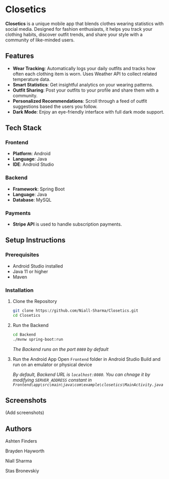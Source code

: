 # Closetics



**Closetics** is a unique mobile app that blends clothes wearing statistics with social media. Designed for fashion enthusiasts, it helps you track your clothing habits, discover outfit trends, and share your style with a community of like-minded users.


## Features
- **Wear Tracking**: Automatically logs your daily outfits and tracks how often each clothing item is worn. Uses Weather API to collect related temperature data.
- **Smart Statistics**: Get insightful analytics on your wearing patterns.
- **Outfit Sharing**: Post your outfits to your profile and share them with a community.
- **Personalized Recommendations**: Scroll through a feed of outfit suggestions based the users you follow.
- **Dark Mode**: Enjoy an eye-friendly interface with full dark mode support.


## Tech Stack

### Frontend
- **Platform**: Android
- **Language**: Java
- **IDE**: Android Studio

### Backend
- **Framework**: Spring Boot
- **Language**: Java
- **Database**: MySQL

### Payments
- **Stripe API** is used to handle subscription payments.


## Setup Instructions

### Prerequisites
- Android Studio installed
- Java 11 or higher
- Maven

### Installation

1. Clone the Repository
    ```bash
    git clone https://github.com/Niall-Sharma/Closetics.git
    cd Closetics
    ```

2. Run the Backend
    ```bash
    cd Backend
    ./mvnw spring-boot:run
    ```
    _The Backend runs on the port `8080` by default_

3. Run the Android App
    Open `Frontend` folder in Android Studio
    Build and run on an emulator or physical device

   _By default, Backend URL is `localhost:8080`. You can chnage it by modifying `SERVER_ADDRESS` constant in `Frontend\app\src\main\java\com\example\closetics\MainActivity.java`_


## Screenshots

(Add screenshots)


## Authors

Ashten Finders

Brayden Hayworth

Niall Sharma

Stas Bronevskiy
